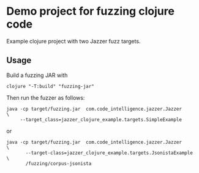 # Demo project for fuzzing clojure code

Example clojure project with two Jazzer fuzz targets.

## Usage

Build a fuzzing JAR with

```shell
clojure "-T:build" "fuzzing-jar"
```

Then run the fuzzer as follows:

```shell
java -cp target/fuzzing.jar  com.code_intelligence.jazzer.Jazzer              \
     --target_class=jazzer_clojure_example.targets.SimpleExample
```

or

```shell
java -cp target/fuzzing.jar  com.code_intelligence.jazzer.Jazzer              \
       --target-class=jazzer_clojure_example.targets.JsonistaExample          \
       /fuzzing/corpus-jsonista
```
